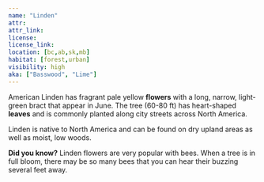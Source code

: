 ```yaml
---
name: "Linden"
attr: 
attr_link: 
license: 
license_link: 
location: [bc,ab,sk,mb]
habitat: [forest,urban]
visibility: high 
aka: ["Basswood", "Lime"]
---
```

American Linden has fragrant pale yellow **flowers** with a long, narrow, light-green bract that appear in June. The tree (60-80 ft) has heart-shaped **leaves** and is commonly planted along city streets across North America. 

Linden is native to North America and can be found on dry upland areas as well as moist, low woods.

**Did you know?** Linden flowers are very popular with bees. When a tree is in full bloom, there may be so many bees that you can hear their buzzing several feet away. 

